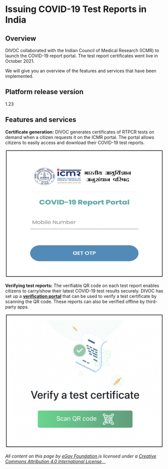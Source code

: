 # Issuing COVID-19 Test Reports in India

## Overview&#x20;

DIVOC collaborated with the Indian Council of Medical Research (ICMR) to launch the COVID-19 report portal. The test report certificates went live in October 2021.

We will give you an overview of the features and services that have been implemented.&#x20;

## Platform release version&#x20;

1.23&#x20;

## Features and services&#x20;

**Certificate generation:** DIVOC generates certificates of RTPCR tests on demand when a citizen requests it on the ICMR portal. The portal allows citizens to easily access and download their COVID-19 test reports.

![](<../.gitbook/assets/Screenshot 2022-05-24 at 1.27.44 PM.png>)

**Verifying test reports:** The verifiable QR code on each test report enables citizens to carry/show their latest COVID-19 test results securely. DIVOC has set up a [**verification portal**](https://verify.icmr.org.in/) that can be used to verify a test certificate by scanning the QR code. These reports can also be verified offline by third-party apps.

![](<../.gitbook/assets/Screenshot 2022-05-24 at 1.29.37 PM.png>)



_All content on this page by_ [_eGov Foundation_ ](https://egov.org.in/)_is licensed under a_ [_Creative Commons Attribution 4.0 International License_](http://creativecommons.org/licenses/by/4.0/)__
